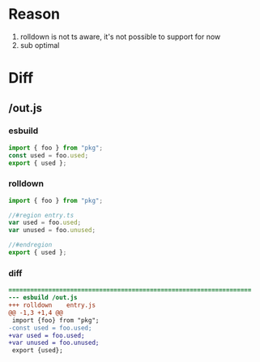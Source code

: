 # Reason
1. rolldown is not ts aware, it's not possible to support for now
2. sub optimal
# Diff
## /out.js
### esbuild
```js
import { foo } from "pkg";
const used = foo.used;
export { used };
```
### rolldown
```js
import { foo } from "pkg";

//#region entry.ts
var used = foo.used;
var unused = foo.unused;

//#endregion
export { used };
```
### diff
```diff
===================================================================
--- esbuild	/out.js
+++ rolldown	entry.js
@@ -1,3 +1,4 @@
 import {foo} from "pkg";
-const used = foo.used;
+var used = foo.used;
+var unused = foo.unused;
 export {used};

```